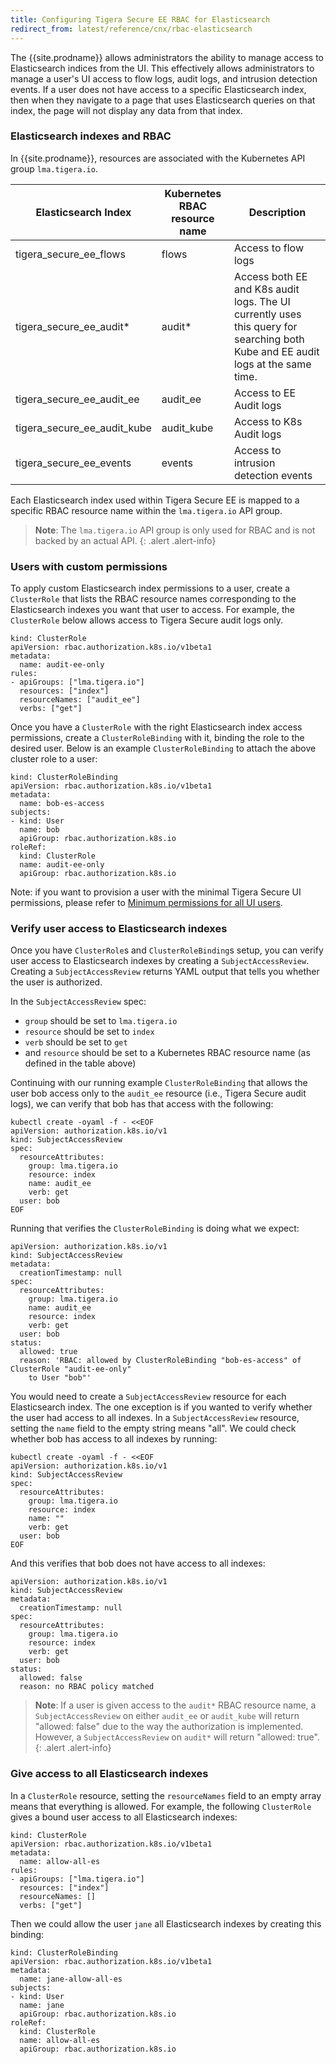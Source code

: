 ```yaml
---
title: Configuring Tigera Secure EE RBAC for Elasticsearch
redirect_from: latest/reference/cnx/rbac-elasticsearch
---
```


The {{site.prodname}} allows administrators the ability to manage access to Elasticsearch indices from the UI.
This effectively allows administrators to manage a user's UI access to flow logs, audit logs, and intrusion detection events. If a user
does not have access to a specific Elasticsearch index, then when they navigate to a page that uses Elasticsearch queries on that index,
the page will not display any data from that index.

### Elasticsearch indexes and RBAC

In {{site.prodname}}, resources are associated with the Kubernetes API group `lma.tigera.io`.

| Elasticsearch Index          | Kubernetes RBAC resource name | Description                                                                                                                     |
|------------------------------|-------------------------------|---------------------------------------------------------------------------------------------------------------------------------|
| tigera_secure_ee_flows       | flows                         | Access to flow logs                                                                                                             |
| tigera_secure_ee_audit*      | audit*                        | Access both EE and K8s audit logs. The UI currently uses this query for searching both Kube and EE audit logs at the same time. |
| tigera_secure_ee_audit_ee    | audit_ee                      | Access to EE Audit logs                                                                                                         |
| tigera_secure_ee_audit_kube  | audit_kube                    | Access to K8s Audit logs                                                                                                        |
| tigera_secure_ee_events      | events                        | Access to intrusion detection events                                                                                            |

Each Elasticsearch index used within Tigera Secure EE is mapped to a specific RBAC resource name within the `lma.tigera.io` API group.

> **Note**: The `lma.tigera.io` API group is only used for RBAC and is not backed by an actual API.
{: .alert .alert-info}

### Users with custom permissions

To apply custom Elasticsearch index permissions to a user, create a `ClusterRole` that lists the RBAC resource names corresponding
to the Elasticsearch indexes you want that user to access. For example, the `ClusterRole` below allows access to Tigera Secure audit logs only.

```
kind: ClusterRole
apiVersion: rbac.authorization.k8s.io/v1beta1
metadata:
  name: audit-ee-only
rules:
- apiGroups: ["lma.tigera.io"]
  resources: ["index"]
  resourceNames: ["audit_ee"]
  verbs: ["get"]
```

Once you have a `ClusterRole` with the right Elasticsearch index access permissions, create a `ClusterRoleBinding` with it, binding
the role to the desired user. Below is an example `ClusterRoleBinding` to attach the above cluster role to a user:

```
kind: ClusterRoleBinding
apiVersion: rbac.authorization.k8s.io/v1beta1
metadata:
  name: bob-es-access
subjects:
- kind: User
  name: bob
  apiGroup: rbac.authorization.k8s.io
roleRef:
  kind: ClusterRole
  name: audit-ee-only
  apiGroup: rbac.authorization.k8s.io
```

Note: if you want to provision a user with the minimal Tigera Secure UI permissions, please refer to [Minimum permissions for all UI users](/{{page.version}}/reference/cnx/rbac-tiered-policies#minimum-permissions-for-all-ui-users).

### Verify user access to Elasticsearch indexes

Once you have `ClusterRole`s and `ClusterRoleBinding`s setup, you can verify user access to Elasticsearch indexes by creating a `SubjectAccessReview`.
Creating a `SubjectAccessReview` returns YAML output that tells you whether the user is authorized.

In the `SubjectAccessReview` spec:
- `group` should be set to `lma.tigera.io`
- `resource` should be set to `index`
- `verb` should be set to `get`
- and `resource` should be set to a Kubernetes RBAC resource name (as defined in the table above)

Continuing with our running example `ClusterRoleBinding` that allows the user bob access only to the `audit_ee` resource (i.e., Tigera Secure audit logs),
we can verify that bob has that access with the following:

```
kubectl create -oyaml -f - <<EOF
apiVersion: authorization.k8s.io/v1
kind: SubjectAccessReview
spec:
  resourceAttributes:
    group: lma.tigera.io
    resource: index
    name: audit_ee
    verb: get
  user: bob
EOF
```

Running that verifies the `ClusterRoleBinding` is doing what we expect:

```
apiVersion: authorization.k8s.io/v1
kind: SubjectAccessReview
metadata:
  creationTimestamp: null
spec:
  resourceAttributes:
    group: lma.tigera.io
    name: audit_ee
    resource: index
    verb: get
  user: bob
status:
  allowed: true
  reason: 'RBAC: allowed by ClusterRoleBinding "bob-es-access" of ClusterRole "audit-ee-only"
    to User "bob"'
```

You would need to create a `SubjectAccessReview` resource for each Elasticsearch index. The one exception is if you wanted
to verify whether the user had access to all indexes. In a `SubjectAccessReview` resource, setting the `name` field to the empty string means "all".
We could check whether bob has access to all indexes by running:

```
kubectl create -oyaml -f - <<EOF
apiVersion: authorization.k8s.io/v1
kind: SubjectAccessReview
spec:
  resourceAttributes:
    group: lma.tigera.io
    resource: index
    name: ""
    verb: get
  user: bob
EOF
```

And this verifies that bob does not have access to all indexes:

```
apiVersion: authorization.k8s.io/v1
kind: SubjectAccessReview
metadata:
  creationTimestamp: null
spec:
  resourceAttributes:
    group: lma.tigera.io
    resource: index
    verb: get
  user: bob
status:
  allowed: false
  reason: no RBAC policy matched
```

> **Note**: If a user is given access to the `audit*` RBAC resource name, a `SubjectAccessReview`
on either `audit_ee` or `audit_kube` will return "allowed: false" due to the way the authorization is implemented.
However, a `SubjectAccessReview` on `audit*` will return "allowed: true".
{: .alert .alert-info}

### Give access to all Elasticsearch indexes

In a `ClusterRole` resource, setting the `resourceNames` field to an empty array means that everything is allowed.
For example, the following `ClusterRole` gives a bound user access to all Elasticsearch indexes:

```
kind: ClusterRole
apiVersion: rbac.authorization.k8s.io/v1beta1
metadata:
  name: allow-all-es
rules:
- apiGroups: ["lma.tigera.io"]
  resources: ["index"]
  resourceNames: []
  verbs: ["get"]
```

Then we could allow the user `jane` all Elasticsearch indexes by creating this binding:

```
kind: ClusterRoleBinding
apiVersion: rbac.authorization.k8s.io/v1beta1
metadata:
  name: jane-allow-all-es
subjects:
- kind: User
  name: jane
  apiGroup: rbac.authorization.k8s.io
roleRef:
  kind: ClusterRole
  name: allow-all-es
  apiGroup: rbac.authorization.k8s.io
```
